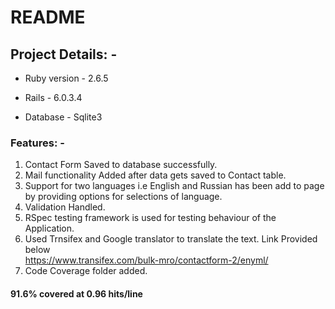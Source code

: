 # README

## Project Details: - 



* Ruby version - 2.6.5

* Rails - 6.0.3.4

* Database - Sqlite3

### Features: -
1. Contact Form Saved to database successfully.
2. Mail functionality Added after data gets saved to Contact table.
3. Support for two languages i.e English and Russian has been add to page by providing options for selections of language.
4. Validation Handled.
5. RSpec testing framework is used for testing behaviour of the Application.
6. Used Trnsifex and Google translator to translate the text. Link Provided below <br> 
   https://www.transifex.com/bulk-mro/contactform-2/enyml/
7. Code Coverage folder added.
#### 91.6% covered at 0.96 hits/line
